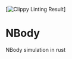 [![Clippy Linting Result](http://clippy.bashy.io/github/AJohnson/NBody/master/badge.svg)]

# NBody
NBody simulation in rust
